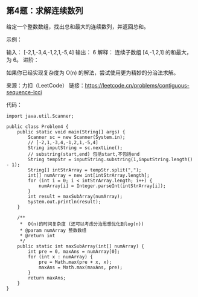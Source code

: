 ## 第4题：求解连续数列
给定一个整数数组，找出总和最大的连续数列，并返回总和。

示例：

输入： [-2,1,-3,4,-1,2,1,-5,4]
输出： 6
解释： 连续子数组 [4,-1,2,1] 的和最大，为 6。
进阶：

如果你已经实现复杂度为 O(n) 的解法，尝试使用更为精妙的分治法求解。

来源：力扣（LeetCode）
链接：https://leetcode.cn/problems/contiguous-sequence-lcci

代码：
```
import java.util.Scanner;

public class Problem4 {
    public static void main(String[] args) {
        Scanner sc = new Scanner(System.in);
        // [-2,1,-3,4,-1,2,1,-5,4]
        String inputString = sc.nextLine();
        // substring(start,end) 包括start,不包括end
        String tempStr = inputString.substring(1,inputString.length() - 1);
        String[] intStrArray = tempStr.split(",");
        int[] numArray = new int[intStrArray.length];
        for (int i = 0; i < intStrArray.length; i++) {
            numArray[i] = Integer.parseInt(intStrArray[i]);
        }
        int result = maxSubArray(numArray);
        System.out.println(result);
    }

    /**
     *  O(n)的时间复杂度 (还可以考虑分治思想优化到log(n))
     * @param numArray 整数数组
     * @return int
     */
    public static int maxSubArray(int[] numArray) {
        int pre = 0, maxAns = numArray[0];
        for (int x : numArray) {
            pre = Math.max(pre + x, x);
            maxAns = Math.max(maxAns, pre);
        }
        return maxAns;
    }
}
```
